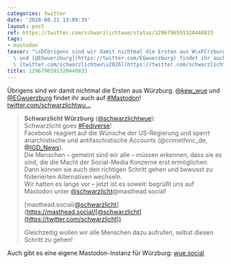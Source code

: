 ```yaml
---
categories: twitter
date: '2020-08-21 13:09:35'
layout: post
ref: https://twitter.com/schwarzlichtwue/status/1296796591320440833
tags:
- mastodon
teaser: "\xDCbrigens sind wir damit nichtmal die Ersten aus W\xFCrzburg. [@kew_wue](https://twitter.com/kew_wue)\
  \ und [@EGwuerzburg](https://twitter.com/EGwuerzburg) findet ihr auch auf [#Mastodon](/t/mastodon)!\
  \ [twitter.com/schwarzlichtwu\u2026](https://twitter.com/schwarzlichtwue/status/1296774944517488640)"
title: 1296796591320440833
---
```

Übrigens sind wir damit nichtmal die Ersten aus Würzburg. [@kew_wue](https://twitter.com/kew_wue) und [@EGwuerzburg](https://twitter.com/EGwuerzburg) findet ihr auch auf [#Mastodon](/t/mastodon)! [twitter.com/schwarzlichtwu…](https://twitter.com/schwarzlichtwue/status/1296774944517488640)
> <b>Schwarzlicht Würzburg</b> ([@schwarzlichtwue](https://twitter.com/schwarzlichtwue)):  
>Schwarzlicht goes [#Fediverse](/t/fediverse)!   
>Facebook reagiert auf die Wünsche der US-Regierung und sperrt anarchistische und antifaschistische Accounts (@crimethinc_de, [@IGD_News](https://twitter.com/IGD_News)).  
>Die Menschen – gemeint sind wir alle – müssen erkennen, dass sie es sind, die die Macht der Social-Media Konzerne erst ermöglichen. Dann können sie auch den richtigen Schritt gehen und bewusst zu föderierten Alternativen wechseln.  
>Wir hatten es lange vor – jetzt ist es soweit: begrüßt uns auf Mastodon unter [@schwarzlicht](https://twitter.com/schwarzlicht)@masthead.social!  
>  
>[masthead.social/[@schwarzlicht](https://twitter.com/schwarzlicht)](https://masthead.social/[@schwarzlicht](https://twitter.com/schwarzlicht))  
>  
>  
>  
>Gleichzeitig wollen wir alle Menschen dazu aufrufen, selbst diesen Schritt zu gehen!  


Auch gibt es eine eigene Mastodon-Instanz für Würzburg: [wue.social](https://wue.social)